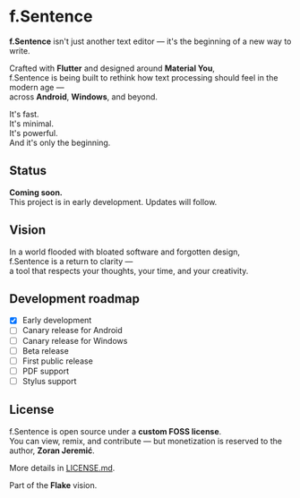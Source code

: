 
# f.Sentence

**f.Sentence** isn't just another text editor — it's the beginning of a new way to write.

Crafted with **Flutter** and designed around **Material You**,  
f.Sentence is being built to rethink how text processing should feel in the modern age —  
across **Android**, **Windows**, and beyond.

It's fast.  
It's minimal.  
It's powerful.  
And it's only the beginning.

## Status

**Coming soon.**  
This project is in early development. Updates will follow.

## Vision

In a world flooded with bloated software and forgotten design,  
f.Sentence is a return to clarity —  
a tool that respects your thoughts, your time, and your creativity.

## Development roadmap

- [X] Early development
- [ ] Canary release for Android
- [ ] Canary release for Windows
- [ ] Beta release
- [ ] First public release
- [ ] PDF support
- [ ] Stylus support

## License

f.Sentence is open source under a **custom FOSS license**.  
You can view, remix, and contribute — but monetization is reserved to the author, **Zoran Jeremić**.

More details in [LICENSE.md](LICENSE.md).

Part of the **Flake** vision.  
